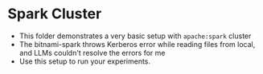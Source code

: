 # Spark Cluster
* This folder demonstrates a very basic setup with `apache:spark` cluster
* The bitnami-spark throws Kerberos error while reading files from local, and LLMs couldn't resolve the errors for me
* Use this setup to run your experiments.
